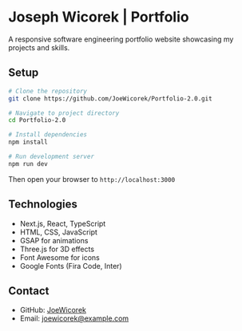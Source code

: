 # Joseph Wicorek | Portfolio

A responsive software engineering portfolio website showcasing my projects and skills.

## Setup

```bash
# Clone the repository
git clone https://github.com/JoeWicorek/Portfolio-2.0.git

# Navigate to project directory
cd Portfolio-2.0

# Install dependencies
npm install

# Run development server
npm run dev
```

Then open your browser to `http://localhost:3000`

## Technologies

- Next.js, React, TypeScript
- HTML, CSS, JavaScript
- GSAP for animations
- Three.js for 3D effects
- Font Awesome for icons
- Google Fonts (Fira Code, Inter)

## Contact

- GitHub: [JoeWicorek](https://github.com/JoeWicorek)
- Email: joewicorek@example.com
